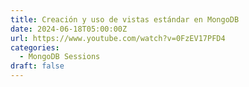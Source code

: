 ```yaml
---
title: Creación y uso de vistas estándar en MongoDB
date: 2024-06-18T05:00:00Z
url: https://www.youtube.com/watch?v=0FzEV17PFD4
categories:
  - MongoDB Sessions
draft: false
---
```

